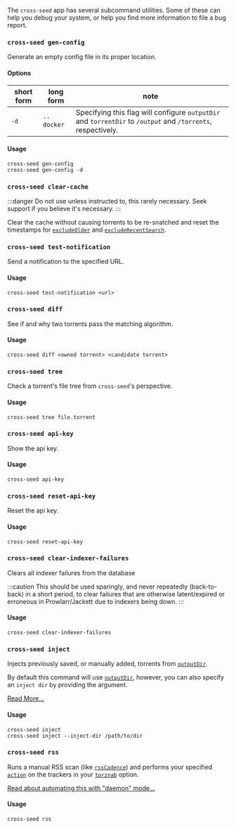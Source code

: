 The `cross-seed` app has several subcommand utilities. Some of these can help
you debug your system, or help you find more information to file a bug report.

### `cross-seed gen-config`

Generate an empty config file in its proper location.

#### Options

| short form | long form  | note                                                                                                         |
| ---------- | ---------- | ------------------------------------------------------------------------------------------------------------ |
| `-d`       | `--docker` | Specifying this flag will configure `outputDir` and `torrentDir` to `/output` and `/torrents`, respectively. |

#### Usage

```shell
cross-seed gen-config
cross-seed gen-config -d
```

### `cross-seed clear-cache`

:::danger
Do not use unless instructed to, this rarely necessary. Seek support if you believe it's necessary.
:::

Clear the cache without causing torrents to be re-snatched and reset the timestamps for [`excludeOlder`](../basics/options.md#excludeolder) and [`excludeRecentSearch`](../basics/options.md#excluderecentsearch).

### `cross-seed test-notification`

Send a notification to the specified URL.

#### Usage

```shell
cross-seed test-notification <url>
```

### `cross-seed diff`

See if and why two torrents pass the matching algorithm.

#### Usage

```shell
cross-seed diff <owned torrent> <candidate torrent>
```

### `cross-seed tree`

Check a torrent's file tree from `cross-seed`'s perspective.

#### Usage

```shell
cross-seed tree file.torrent
```

### `cross-seed api-key`

Show the api key.

#### Usage

```shell
cross-seed api-key
```

### `cross-seed reset-api-key`

Reset the api key.

#### Usage

```shell
cross-seed reset-api-key
```

### `cross-seed clear-indexer-failures`

Clears all indexer failures from the database

:::caution
This should be used sparingly, and never repeatedly (back-to-back) in a short period, to clear failures that are otherwise latent/expired or erroneous in Prowlarr/Jackett due to indexers being down.
:::

#### Usage

```shell
cross-seed clear-indexer-failures
```

### `cross-seed inject`

Injects previously saved, or manually added, torrents from [`outputDir`](../basics/options.md#outputdir).

By default this command will use [`outputDir`](../basics/options.md#outputdir), however, you can also specify
an `inject dir` by providing the argument.

[Read More...](../tutorials/injection.md#manual-or-scheduled-injection)

#### Usage

```shell
cross-seed inject
cross-seed inject --inject-dir /path/to/dir
```

### `cross-seed rss`

Runs a manual RSS scan (like [`rssCadence`](../basics/options.md#rsscadence)) and performs your specified [`action`](../basics/options.md#action) on the trackers in your [`torznab`](../basics/options.md#torznab) option.

[Read about automating this with "daemon" mode...](../basics/daemon.md#set-up-rss)

#### Usage

```shell
cross-seed rss
```
